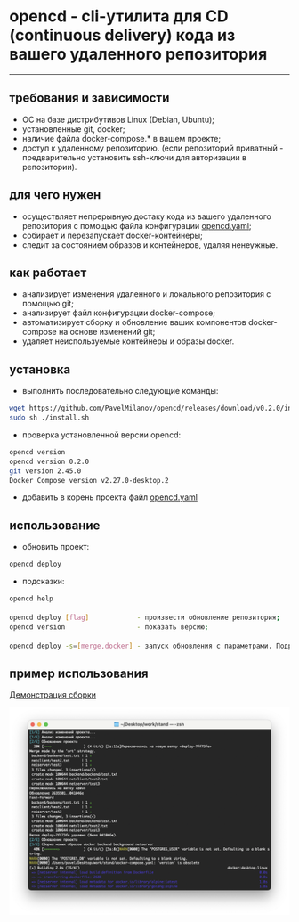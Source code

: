 # **opencd** - cli-утилита для CD (continuous delivery) кода из вашего удаленного репозитория

___

## требования и зависимости

- ОС на базе дистрибутивов Linux (Debian, Ubuntu);
- установленные git, docker;
- наличие файла docker-compose.* в вашем проекте;
- доступ к удаленному репозиторию. (если репозиторий приватный - предварительно установить ssh-ключи для авторизации в репозитории).

## для чего нужен

- осуществляет непрерывную достаку кода из вашего удаленного репозитория с помощью файла конфигурации [opencd.yaml](opencd.yaml.template);
- собирает и перезапускает docker-контейнеры;
- следит за состоянием образов и контейнеров, удаляя ненеужные.

## как работает

- анализирует изменения удаленного и локального репозитория с помощью git;
- анализирует файл конфигурации docker-compose;
- автоматизирует сборку и обновление ваших компонентов docker-compose на основе изменений git;
- удаляет неиспользуемые контейнеры и образы docker.

## установка

- выполнить последовательно следующие команды:

```bash
wget https://github.com/PavelMilanov/opencd/releases/download/v0.2.0/install.sh
sudo sh ./install.sh
```

- проверка установленной версии opencd:

```bash
opencd version
opencd version 0.2.0
git version 2.45.0
Docker Compose version v2.27.0-desktop.2
```

- добавить в корень проекта файл [opencd.yaml](opencd.yaml.template)

## использование

- обновить проект:

```bash
opencd deploy
```

- подсказки:

```bash
opencd help

opencd deploy [flag]            - произвести обновление репозитория;
opencd version                  - показать версию;

opencd deploy -s=[merge,docker] - запуск обновления с параметрами. Подробнее - opencd deploy -h.

```

## пример использования

[Демонстрация сборки](https://youtu.be/uPUxsMTAxRU)

![Демонстрация сборки](docs/deploy.png)
